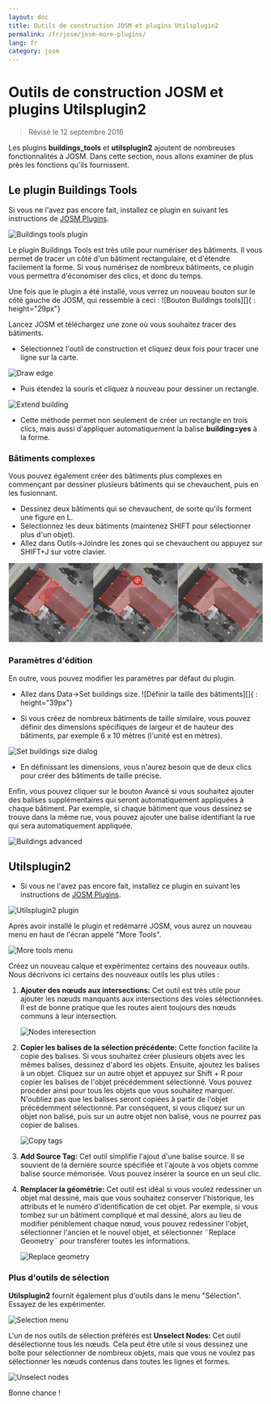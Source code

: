 ```yaml
---
layout: doc
title: Outils de construction JOSM et plugins Utilsplugin2
permalink: /fr/josm/josm-more-plugins/
lang: fr
category: josm
---
```


Outils de construction JOSM et plugins Utilsplugin2
============

> Révisé le 12 septembre 2016  

Les plugins **buildings_tools** et **utilsplugin2** ajoutent de nombreuses fonctionnalités à JOSM. Dans cette section, nous allons examiner de plus près les fonctions qu'ils fournissent.  

Le plugin Buildings Tools
--------------------------

Si vous ne l'avez pas encore fait, installez ce plugin en suivant les instructions de [JOSM Plugins](/fr/josm/josm-plugins).  

![Buildings tools plugin][]

Le plugin Buildings Tools est très utile pour numériser des bâtiments. Il vous permet de tracer un côté d'un bâtiment rectangulaire, et d'étendre facilement la forme. Si vous numérisez de nombreux bâtiments, ce plugin vous permettra d'économiser des clics, et donc du temps.  

Une fois que le plugin a été installé, vous verrez un nouveau bouton sur le côté gauche de JOSM, qui ressemble à ceci : ![Bouton Buildings tools][]{ : height="29px"}

Lancez JOSM et téléchargez une zone où vous souhaitez tracer des bâtiments.  

* Sélectionnez l'outil de construction et cliquez deux fois pour tracer une ligne sur la carte.  

![Draw edge][]

* Puis étendez la souris et cliquez à nouveau pour dessiner un rectangle.  

![Extend building][]

* Cette méthode permet non seulement de créer un rectangle en trois clics, mais aussi d'appliquer automatiquement la balise **building=yes** à la forme.  

### Bâtiments complexes

Vous pouvez également créer des bâtiments plus complexes en commençant par dessiner plusieurs bâtiments qui se chevauchent, puis en les fusionnant.  

* Dessinez deux bâtiments qui se chevauchent, de sorte qu'ils forment une figure en L.  
* Sélectionnez les deux bâtiments (maintenez SHIFT pour sélectionner plus d'un objet).  
* Allez dans Outils->Joindre les zones qui se chevauchent ou appuyez sur SHIFT+J sur votre clavier.  

![Merge buildings][]

### Paramètres d'édition

En outre, vous pouvez modifier les paramètres par défaut du plugin.  

* Allez dans Data->Set buildings size. ![Définir la taille des bâtiments][]{ : height="39px"}  

* Si vous créez de nombreux bâtiments de taille similaire, vous pouvez définir des dimensions spécifiques de largeur et de hauteur des bâtiments, par exemple 6 x 10 mètres (l'unité est en mètres).  

![Set buildings size dialog][]

* En définissant les dimensions, vous n'aurez besoin que de deux clics pour créer des bâtiments de taille précise.  

Enfin, vous pouvez cliquer sur le bouton Avancé si vous souhaitez ajouter des balises supplémentaires qui seront automatiquement appliquées à chaque bâtiment. Par exemple, si chaque bâtiment que vous dessinez se trouve dans la même rue, vous pouvez ajouter une balise identifiant la rue qui sera automatiquement appliquée.  

![Buildings advanced][]


Utilsplugin2
-------------

* Si vous ne l'avez pas encore fait, installez ce plugin en suivant les instructions de [JOSM Plugins](/en/josm/josm-plugins).  

![Utilsplugin2 plugin][]

Après avoir installé le plugin et redémarré JOSM, vous aurez un nouveau menu en haut de l'écran appelé "More Tools".  

![More tools menu][]

Créez un nouveau calque et expérimentez certains des nouveaux outils. Nous décrivons ici certains des nouveaux outils les plus utiles :  

1. **Ajouter des nœuds aux intersections:** Cet outil est très utile pour ajouter les nœuds manquants aux intersections des voies sélectionnées. Il est de bonne pratique que les routes aient toujours des nœuds communs à leur intersection.  

    ![Nodes interesection][]

2. **Copier les balises de la sélection précédente:** Cette fonction facilite la copie des balises. Si vous souhaitez créer plusieurs objets avec les mêmes balises, dessinez d'abord les objets. Ensuite, ajoutez les balises à un objet. Cliquez sur un autre objet et appuyez sur Shift + R pour copier les balises de l'objet précédemment sélectionné. Vous pouvez procéder ainsi pour tous les objets que vous souhaitez marquer. N'oubliez pas que les balises seront copiées à partir de l'objet précédemment sélectionné. Par conséquent, si vous cliquez sur un objet non balisé, puis sur un autre objet non balisé, vous ne pourrez pas copier de balises.  

    ![Copy tags][]

3. **Add Source Tag:** Cet outil simplifie l'ajout d'une balise source. Il se souvient de la dernière source spécifiée et l'ajoute à vos objets comme balise source mémorisée. Vous pouvez insérer la source en un seul clic.  

4. **Remplacer la géométrie:** Cet outil est idéal si vous voulez redessiner un objet mal dessiné, mais que vous souhaitez conserver l'historique, les attributs et le numéro d'identification de cet objet. Par exemple, si vous tombez sur un bâtiment compliqué et mal dessiné, alors au lieu de modifier péniblement chaque nœud, vous pouvez redessiner l'objet, sélectionner l'ancien et le nouvel objet, et sélectionner ¨Replace Geometry¨ pour transférer toutes les informations.  

    ![Replace geometry][]


### Plus d'outils de sélection

**Utilsplugin2** fournit également plus d'outils dans le menu "Sélection". Essayez de les expérimenter.  

![Selection menu][]

L'un de nos outils de sélection préférés est **Unselect Nodes:** Cet outil désélectionne tous les nœuds. Cela peut être utile si vous dessinez une boîte pour sélectionner de nombreux objets, mais que vous ne voulez pas sélectionner les nœuds contenus dans toutes les lignes et formes.  

![Unselect nodes][]

Bonne chance !  


[Buildings tools plugin]: /images/josm/buildings_tools-plugin.png
[Buildings tools button]: /images/josm/buildings_tools-button.png
[Draw edge]: /images/josm/draw-edge.png
[Extend building]: /images/josm/extend-building.png
[Merge buildings]: /images/josm/merge-buildings.png
[Set buildings size]: /images/josm/set-buildings-size.png
[Set buildings size dialog]: /images/josm/set-buildings-size-dialog.png
[Buildings advanced]: /images/josm/buildings-advanced.png
[Utilsplugin2 plugin]: /images/josm/utilsplugin2-plugin.png
[More tools menu]: /images/josm/more-tools-menu.png
[Nodes interesection]: /images/josm/utilsplugin2-nodes-intersection.png
[Copy tags]: /images/josm/utilsplugin2-copy-tags.png
[Replace geometry]: /images/josm/utilsplugin2-replace-geometry.png
[Selection menu]: /images/josm/selection-menu.png
[Unselect nodes]: /images/josm/utilsplugin2-unselect-nodes.png

